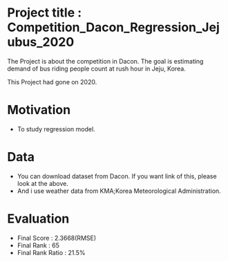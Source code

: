 # Project title : Competition_Dacon_Regression_Jejubus_2020
The Project is about the competition in Dacon.
The goal is estimating demand of bus riding people count at rush hour in Jeju, Korea.

This Project had gone on 2020.

# Motivation
- To study regression model.

# Data
- You can download dataset from Dacon. If you want link of this, please look at the above.
- And i use weather data from KMA;Korea Meteorological Administration.

# Evaluation
- Final Score : 2.3668(RMSE)
- Final Rank : 65
- Final Rank Ratio : 21.5%

